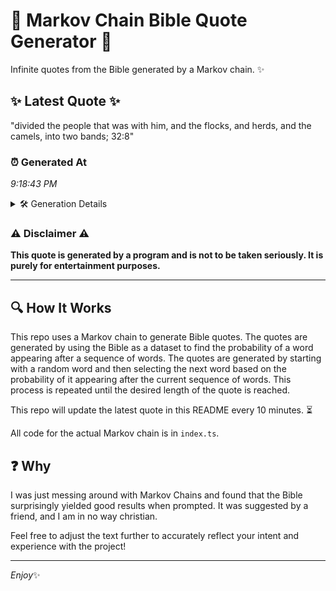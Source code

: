 # 📖 Markov Chain Bible Quote Generator 📖

Infinite quotes from the Bible generated by a Markov chain. ✨

## ✨ Latest Quote ✨
"divided the people that was with him, and the flocks, and herds, and the camels, into two bands; 32:8"

### ⏰ Generated At
*9:18:43 PM*

<details>
    <summary>🛠️ Generation Details</summary>
    <p>
        <strong>🌱 Seed:</strong> divided<br>
        <strong>🔄 Iterations:</strong> 18<br>
        <strong>📜 Context History:</strong><br>[ divided ]: the<br>[ divided, the ]: people<br>[ divided, the, people ]: that<br>[ divided, the, people, that ]: was<br>[ divided, the, people, that, was ]: with<br>[ divided, the, people, that, was, with ]: him,<br>[ the, people, that, was, with, him, ]: and<br>[ people, that, was, with, him,, and ]: the<br>[ that, was, with, him,, and, the ]: flocks,<br>[ was, with, him,, and, the, flocks, ]: and<br>[ with, him,, and, the, flocks,, and ]: herds,<br>[ him,, and, the, flocks,, and, herds, ]: and<br>[ and, the, flocks,, and, herds,, and ]: the<br>[ the, flocks,, and, herds,, and, the ]: camels,<br>[ flocks,, and, herds,, and, the, camels, ]: into<br>[ and, herds,, and, the, camels,, into ]: two<br>[ herds,, and, the, camels,, into, two ]: bands;<br>[ and, the, camels,, into, two, bands; ]: 32:8<br>
    </p>
</details>

### ⚠️ Disclaimer ⚠️
**This quote is generated by a program and is not to be taken seriously. It is purely for entertainment purposes.**

---

## 🔍 How It Works

This repo uses a Markov chain to generate Bible quotes. The quotes are generated by using the Bible as a dataset to find the probability of a word appearing after a sequence of words. The quotes are generated by starting with a random word and then selecting the next word based on the probability of it appearing after the current sequence of words. This process is repeated until the desired length of the quote is reached.

This repo will update the latest quote in this README every 10 minutes. ⏳

All code for the actual Markov chain is in `index.ts`.

## ❓ Why

I was just messing around with Markov Chains and found that the Bible surprisingly yielded good results when prompted. 
It was suggested by a friend, and I am in no way christian.

Feel free to adjust the text further to accurately reflect your intent and experience with the project!

---

*Enjoy*✨
